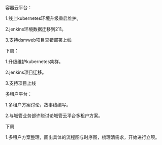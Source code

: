 容器云平台：

1.线上kubernetes环境升级重启维护。

2.jenkins环境数据迁移到211。

3.支持dsmweb项目查错部署上线

下周：

1.升级维护kubernetes集群。

2.jenkins项目迁移。

3.支持项目上线



多租户平台：

1.多租户方案讨论，故事线编写。

2.与城管业务部许聪讨论城管云平台多租户方案。

下周

1.多租户方案整理，画出具体的流程图与时序图，梳理清需求，开始进行立项。